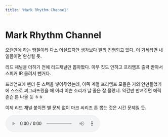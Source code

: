 ```yaml
---
title: "Mark Rhythm Channel"
---
```

# Mark Rhythm Channel


오랜만에 하는 땜질이라 다소 어설프지만 생각보다 빨리 진행되고 있다. 이 기세라면 내일쯤이면 완성될 듯.




리드 채널을 더하기 전에 리드채널만 뽑아봤다. 아무 짓도 안하고 프리앰프 출력 받아서 스피커 IR 물려서 뺀거다.




프리앰프에 펜더 톤 스택을 넣어두었는데, 이쪽 계열 프리앰프 모듈은 거의 안만들었기에 스스로 찌그러뜨렸을 때 이리 이쁜 소리가 날 줄은 잘 몰랐네. 약간만 만져주면 에릭 존슨 톤 나올 듯 ㅎㅎ




이제 리드 채널 붙이면 별 문제 없이 마크 씨리즈 톤 뽑는 것은 시간 문제일 듯. 







![audio](/assets/images/5a13d2b4691369019976c2de7c1dc045.mp3)









